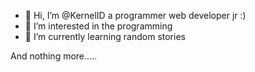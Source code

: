 - 👋 Hi, I’m @KernelID a programmer web developer jr :)
- 👀 I’m interested in the programming
- 🌱 I’m currently learning random stories

And nothing more.....

<!---
KernelID/KernelID is a ✨ special ✨ repository because its `README.md` (this file) appears on your GitHub profile.
You can click the Preview link to take a look at your changes.
--->
